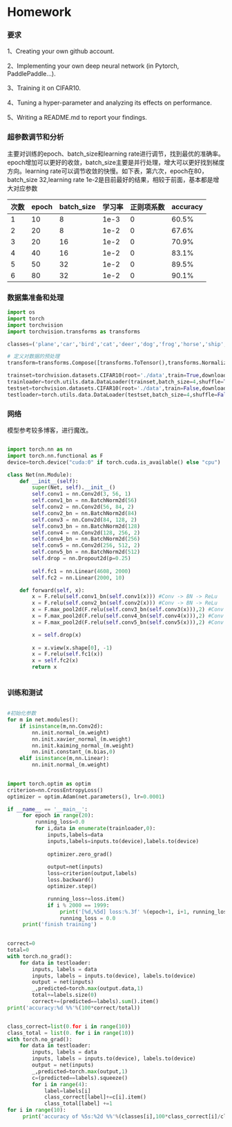 # Homework

### 要求

1、Creating your own github account.

2、Implementing your own deep neural network (in Pytorch, PaddlePaddle…).

3、Training it on CIFAR10.

4、Tuning a hyper-parameter and analyzing its effects on performance.

5、Writing a README.md to report your findings.

### 超参数调节和分析

主要对训练的epoch、batch_size和learning rate进行调节，找到最优的准确率。epoch增加可以更好的收敛，batch_size主要是并行处理，增大可以更好找到梯度方向。learning rate可以调节收敛的快慢。如下表，第六次，epoch在80，batch_size 32,learning rate 1e-2是目前最好的结果，相较于前面，基本都是增大对应参数

| 次数 | epoch | batch_size | 学习率 | 正则项系数 | accuracy |
| ---- | ----- | ---------- | ------ | ---------- | -------- |
| 1    | 10    | 8          | 1e-3   | 0          | 60.5%    |
| 2    | 20    | 8          | 1e-2   | 0          | 67.6%    |
| 3    | 20    | 16         | 1e-2   | 0          | 70.9%    |
| 4    | 40    | 16         | 1e-2   | 0          | 83.1%    |
| 5    | 50    | 32         | 1e-2   | 0          | 89.5%    |
| 6    | 80    | 32         | 1e-2   | 0          | 90.1%    |



### 数据集准备和处理

```python
import os
import torch
import torchvision
import torchvision.transforms as transforms

classes=('plane','car','bird','cat','deer','dog','frog','horse','ship','truck')#10个类

# 定义对数据的预处理
transform=transforms.Compose([transforms.ToTensor(),transforms.Normalize((0.5,0.5,0.5),(0.5,0.5,0.5))])

trainset=torchvision.datasets.CIFAR10(root='./data',train=True,download=True,transform=transform )
trainloader=torch.utils.data.DataLoader(trainset,batch_size=4,shuffle=True,num_workers=2)
testset=torchvision.datasets.CIFAR10(root='./data',train=False,download=False,transform=transform )
testloader=torch.utils.data.DataLoader(testset,batch_size=4,shuffle=False,num_workers=2)


```



### 网络

模型参考较多博客，进行魔改。

```python

import torch.nn as nn
import torch.nn.functional as F
device=torch.device("cuda:0" if torch.cuda.is_available() else "cpu")

class Net(nn.Module):    
    def __init__(self):
        super(Net, self).__init__()
        self.conv1 = nn.Conv2d(3, 56, 1)
        self.conv1_bn = nn.BatchNorm2d(56)
        self.conv2 = nn.Conv2d(56, 84, 2)
        self.conv2_bn = nn.BatchNorm2d(84)
        self.conv3 = nn.Conv2d(84, 128, 2)
        self.conv3_bn = nn.BatchNorm2d(128)
        self.conv4 = nn.Conv2d(128, 256, 2)
        self.conv4_bn = nn.BatchNorm2d(256)
        self.conv5 = nn.Conv2d(256, 512, 2)
        self.conv5_bn = nn.BatchNorm2d(512)
        self.drop = nn.Dropout2d(p=0.25)
        
        self.fc1 = nn.Linear(4608, 2000)          
        self.fc2 = nn.Linear(2000, 10)

    def forward(self, x):
        x = F.relu(self.conv1_bn(self.conv1(x))) #Conv -> BN -> ReLu
        x = F.relu(self.conv2_bn(self.conv2(x))) #Conv -> BN -> ReLu
        x = F.max_pool2d(F.relu(self.conv3_bn(self.conv3(x))),2) #Conv -> BN -> ReLu -> Max Pooling
        x = F.max_pool2d(F.relu(self.conv4_bn(self.conv4(x))),2) #Conv -> BN -> ReLu -> Max Pooling 
        x = F.max_pool2d(F.relu(self.conv5_bn(self.conv5(x))),2) #Conv -> BN -> ReLu -> Max Pooling

        x = self.drop(x)
        
        x = x.view(x.shape[0], -1)
        x = F.relu(self.fc1(x))
        x = self.fc2(x)
        return x
    

```



### 训练和测试

```python

#初始化参数
for m in net.modules():
    if isinstance(m,nn.Conv2d):
        nn.init.normal_(m.weight)
        nn.init.xavier_normal_(m.weight)
        nn.init.kaiming_normal_(m.weight)  
        nn.init.constant_(m.bias,0)
    elif isinstance(m,nn.Linear):
        nn.init.normal_(m.weight)  
        

import torch.optim as optim
criterion=nn.CrossEntropyLoss()
optimizer = optim.Adam(net.parameters(), lr=0.0001)

if __name__ == '__main__':
     for epoch in range(20):
         running_loss=0.0
         for i,data in enumerate(trainloader,0):
             inputs,labels=data
             inputs,labels=inputs.to(device),labels.to(device)
        
             optimizer.zero_grad()
        
             output=net(inputs)
             loss=criterion(output,labels)
             loss.backward()
             optimizer.step()

             running_loss+=loss.item()
             if i % 2000 == 1999: 
                 print('[%d,%5d] loss:%.3f' %(epoch+1, i+1, running_loss/2000))
                 running_loss = 0.0
     print('finish training')

    
correct=0
total=0
with torch.no_grad():
    for data in testloader:
        inputs, labels = data
        inputs, labels = inputs.to(device), labels.to(device)
        output = net(inputs)
        _,predicted=torch.max(output.data,1)
        total+=labels.size(0)
        correct+=(predicted==labels).sum().item()
print('accuracy:%d %%'%(100*correct/total))


class_correct=list(0.for i in range(10))
class_total = list(0. for i in range(10))
with torch.no_grad():
    for data in testloader:
        inputs, labels = data
        inputs, labels = inputs.to(device), labels.to(device)
        output = net(inputs)
        _,predicted=torch.max(output,1) 
        c=(predicted==labels).squeeze() 
        for i in range(4):  
            label=labels[i]  
            class_correct[label]+=c[i].item()
            class_total[label] +=1
for i in range(10):
     print('accuracy of %5s:%2d %%'%(classes[i],100*class_correct[i]/class_total[i]))
```

